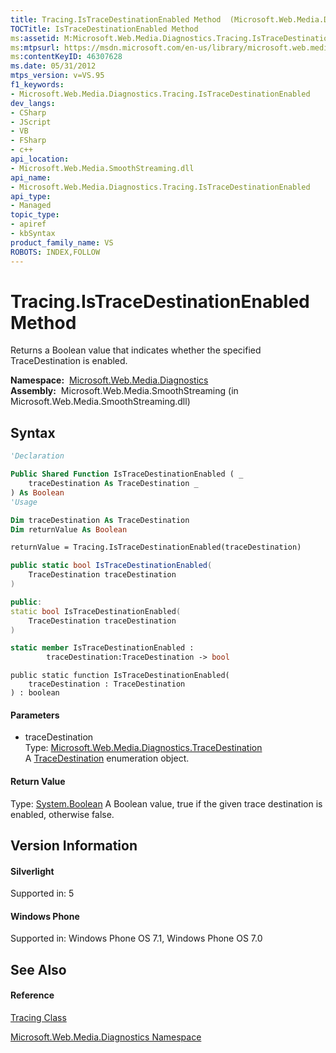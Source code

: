 ```yaml
---
title: Tracing.IsTraceDestinationEnabled Method  (Microsoft.Web.Media.Diagnostics)
TOCTitle: IsTraceDestinationEnabled Method
ms:assetid: M:Microsoft.Web.Media.Diagnostics.Tracing.IsTraceDestinationEnabled(Microsoft.Web.Media.Diagnostics.TraceDestination)
ms:mtpsurl: https://msdn.microsoft.com/en-us/library/microsoft.web.media.diagnostics.tracing.istracedestinationenabled(v=VS.95)
ms:contentKeyID: 46307628
ms.date: 05/31/2012
mtps_version: v=VS.95
f1_keywords:
- Microsoft.Web.Media.Diagnostics.Tracing.IsTraceDestinationEnabled
dev_langs:
- CSharp
- JScript
- VB
- FSharp
- c++
api_location:
- Microsoft.Web.Media.SmoothStreaming.dll
api_name:
- Microsoft.Web.Media.Diagnostics.Tracing.IsTraceDestinationEnabled
api_type:
- Managed
topic_type:
- apiref
- kbSyntax
product_family_name: VS
ROBOTS: INDEX,FOLLOW
---
```


# Tracing.IsTraceDestinationEnabled Method

Returns a Boolean value that indicates whether the specified TraceDestination is enabled.

**Namespace:**  [Microsoft.Web.Media.Diagnostics](microsoft-web-media-diagnostics-namespace_1.md)  
**Assembly:**  Microsoft.Web.Media.SmoothStreaming (in Microsoft.Web.Media.SmoothStreaming.dll)

## Syntax

``` vb
'Declaration

Public Shared Function IsTraceDestinationEnabled ( _
    traceDestination As TraceDestination _
) As Boolean
'Usage

Dim traceDestination As TraceDestination
Dim returnValue As Boolean

returnValue = Tracing.IsTraceDestinationEnabled(traceDestination)
```

``` csharp
public static bool IsTraceDestinationEnabled(
    TraceDestination traceDestination
)
```

``` c++
public:
static bool IsTraceDestinationEnabled(
    TraceDestination traceDestination
)
```

``` fsharp
static member IsTraceDestinationEnabled : 
        traceDestination:TraceDestination -> bool 
```

``` jscript
public static function IsTraceDestinationEnabled(
    traceDestination : TraceDestination
) : boolean
```

#### Parameters

  - traceDestination  
    Type: [Microsoft.Web.Media.Diagnostics.TraceDestination](tracedestination-enumeration-microsoft-web-media-diagnostics_1.md)  
    A [TraceDestination](tracedestination-enumeration-microsoft-web-media-diagnostics_1.md) enumeration object.

#### Return Value

Type: [System.Boolean](https://msdn.microsoft.com/en-us/library/a28wyd50\(v=vs.95\))  
A Boolean value, true if the given trace destination is enabled, otherwise false.

## Version Information

#### Silverlight

Supported in: 5  

#### Windows Phone

Supported in: Windows Phone OS 7.1, Windows Phone OS 7.0  

## See Also

#### Reference

[Tracing Class](tracing-class-microsoft-web-media-diagnostics_1.md)

[Microsoft.Web.Media.Diagnostics Namespace](microsoft-web-media-diagnostics-namespace_1.md)

